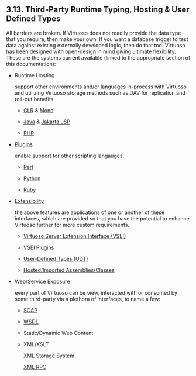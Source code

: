 <div id="qshostingplugs" class="section">

<div class="titlepage">

<div>

<div>

## 3.13. Third-Party Runtime Typing, Hosting & User Defined Types

</div>

</div>

</div>

All barriers are broken. If Virtuoso does not readily provide the data
type that you require, then make your own. If you want a database
trigger to test data against existing externally developed logic, then
do that too. Virtuoso has been designed with open-design in mind giving
ultimate flexibility. These are the systems current available (linked to
the appropriate section of this documentation):

<div class="itemizedlist">

- Runtime Hosting

  support other environments and/or languages in-process with Virtuoso
  and utilizing Virtuoso storage methods such as DAV for replication and
  roll-out benefits.

  <div class="itemizedlist">

  - <a href="rthclr.html" class="link"
    title="18.2. CLR, .Net &amp; ASPX Host">CLR</a> &
    <a href="rthclrmono.html" class="link"
    title="18.3. CLR &amp; Mono">Mono</a>

  - <a href="javaextvm.html" class="link"
    title="18.4. Embedded Java VM API">Java</a> &
    <a href="rthjsp.html" class="link"
    title="14.9. Deploying JSP Applications">Jakarta JSP</a>

  - <a href="servphpext.html" class="link"
    title="14.8. Deploying PHP Applications">PHP</a>

  </div>

- <a href="vseplugins.html" class="link"
  title="18.6. VSEI Plugins">Plugins</a>

  enable support for other scripting langauges.

  <div class="itemizedlist">

  - <a href="perlhosting.html" class="link"
    title="14.10. Perl Hosting">Perl</a>

  - <a href="pythonhosting.html" class="link"
    title="14.11. Python Hosting">Python</a>

  - <a href="rubyhosting.html" class="link"
    title="14.12. Ruby Hosting">Ruby</a>

  </div>

- <a href="cinterface.html" class="link"
  title="18.5. Virtuoso Server Extension Interface (VSEI) (C Interface)">Extensibility</a>

  the above features are applications of one or another of these
  interfaces, which are provided so that you have the potential to
  enhance Virtuoso further for more custom requirements.

  <div class="itemizedlist">

  - <a href="cinterface.html" class="link"
    title="18.5. Virtuoso Server Extension Interface (VSEI) (C Interface)">Virtuoso
    Server Extension Interface (VSEI)</a>

  - <a href="vseplugins.html" class="link" title="18.6. VSEI Plugins">VSEI
    Plugins</a>

  - <a href="ch-functions.html#udt" class="link">User-Defined Types
    (UDT)</a>

  - <a href="createassembly.html" class="link"
    title="11.10. CREATE ASSEMBLY Syntax - External Libraries">Hosted/Imported
    Assemblies/Classes</a>

  </div>

- Web/Service Exposure

  every part of Virtuoso can be view, interacted with or consumed by
  some third-party via a plethora of interfaces, to name a few:

  <div class="itemizedlist">

  - <a href="ch-functions.html#soap" class="link">SOAP</a>

  - <a href="wsdl.html" class="link" title="17.2. WSDL">WSDL</a>

  - Static/Dynamic Web Content

  - XML/XSLT

    <a href="xmlstoragesystem.html" class="link"
    title="14.7.12. xmlStorageSystem API">XML Storage System</a>

    <a href="xmlrpc.html" class="link" title="17.10. XML-RPC support">XML
    RPC</a>

  </div>

</div>

</div>
